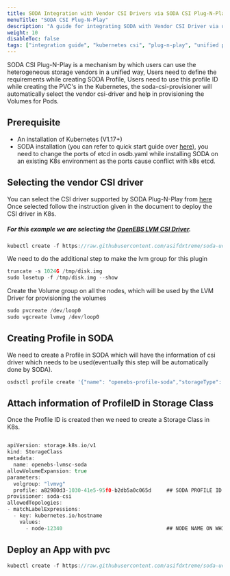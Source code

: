 ```yaml
---
title: SODA Integration with Vendor CSI Drivers via SODA CSI Plug-N-Play
menuTitle: "SODA CSI Plug-N-Play"
description: "A guide for integrating SODA with Vendor CSI Driver via unified Plugin."
weight: 10
disableToc: false
tags: ["integration guide", "kubernetes csi", "plug-n-play", "unified plugin"] 
---
```


SODA CSI Plug-N-Play is a mechanism by which users can use the heterogeneous storage vendors in a unified way, 
Users need to define the requirements while creating SODA Profile, 
Users need to use this profile ID while creating the PVC's in the Kubernetes, 
the soda-csi-provisioner will automatically select the vendor csi-driver and help in 
provisioning the Volumes for Pods.
  
## Prerequisite
 - An installation of Kubernetes (V1.17+)  
 - SODA installation (you can refer to quick start guide over [here](https://docs.sodafoundation.io/soda-gettingstarted/installation-using-ansible/)), you need to change the ports of etcd in osdb.yaml while installing SODA on an existing K8s environment as the ports cause conflict with k8s etcd.

## Selecting the vendor CSI driver
You can select the CSI driver supported by SODA Plug-N-Play from [here](https://docs.sodafoundation.io/guides/user-guides/nbp/csi-pnp/) Once selected follow the instruction 
given in the document to deploy the CSI driver in K8s.  

##### For this example we are selecting the [OpenEBS LVM CSI Driver](https://github.com/openebs/lvm-localpv).

```go
kubectl create -f https://raw.githubusercontent.com/asifdxtreme/soda-ucp/main/examples/openebs/driver/lvm-operator.yaml
```
We need to do the additional step to make the lvm group for this plugin
```go
truncate -s 1024G /tmp/disk.img
sudo losetup -f /tmp/disk.img --show
```
Create the Volume group on all the nodes, which will be used by the LVM Driver for provisioning the volumes

```go
sudo pvcreate /dev/loop0
sudo vgcreate lvmvg /dev/loop0
```


## Creating Profile in SODA
We need to create a Profile in SODA which will have the information of csi driver which needs to be used(eventually this step will be automatically done by SODA).

```go
osdsctl profile create '{"name": "openebs-profile-soda","storageType": "block","description": "string","provisioningProperties": {"dataStorage": {"recoveryTimeObjective": 10,"provisioningPolicy": "Thick","compression": false,"deduplication": false,"characterCodeSet": "ASCII","maxFileNameLengthBytes": 255,"storageAccessCapability": ["Read"] },"ioConnectivity": {"accessProtocol": "iscsi","maxIOPS": 150,"minIOPS": 50,"maxBWS": 5,"minBWS": 1,"latency": 1}},"replicationProperties": {},"snapshotProperties": {},"dataProtectionProperties": { },"customProperties": {"driver": "local.csi.openebs.io"}}'

```

## Attach information of ProfileID in Storage Class
Once the Profile ID is created then we need to create a Storage Class in K8s.
```go

apiVersion: storage.k8s.io/v1
kind: StorageClass
metadata:
  name: openebs-lvmsc-soda
allowVolumeExpansion: true
parameters:
  volgroup: "lvmvg"
  profile: a82980d3-1030-41e5-95f0-b2db5a0c065d     ## SODA PROFILE ID
provisioner: soda-csi
allowedTopologies:
- matchLabelExpressions:
  - key: kubernetes.io/hostname
    values:
      - node-12340                                  ## NODE NAME ON WHICH PROVISIONING NEEDS TO BE DONE
```

## Deploy an App with pvc

```go
kubectl create -f https://raw.githubusercontent.com/asifdxtreme/soda-ucp/main/examples/openebs/app/app.yaml
```

